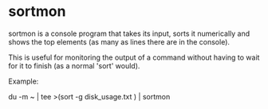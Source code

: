 # sortmon

sortmon is a console program that takes its input, sorts it numerically and
shows the top elements (as many as lines there are in the console). 

This is useful for monitoring the output of a command without having to wait
for it to finish (as a normal 'sort' would).

Example:

  du -m ~ | tee >(sort -g disk\_usage.txt ) | sortmon 
